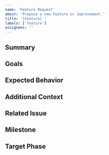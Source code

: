 ```yaml
---
name: 'Feature Request'
about: 'Propose a new feature or improvement.'
title: '[Feature] '
labels: ['feature']
assignees: ''
---
```


## Summary

<!-- Describe the feature or improvement you'd like to see. -->

## Goals

<!-- What problem does this feature solve? -->

## Expected Behavior

<!-- Describe how this feature should work. -->

## Additional Context

<!-- Add any screenshots, examples, or references here. -->

## Related Issue

<!-- If this update is linked to an existing issue, paste the issue number or URL here. -->

## Milestone

<!-- Assign a milestone if applicable. -->

## Target Phase

<!-- When should this feature be available? -->
